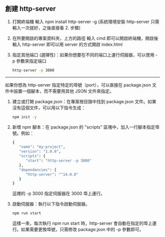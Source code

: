 ## 創建 http-server

1. 打開終端機 輸入 npm install http-server -g
   (系統環境安裝 http-server 只需輸入一次就好，之後直接看 2. 步驟)

2. 在所要開啟的專案資料夾，上方的路徑 輸入 cmd 即可以開啟終端機，開啟後輸入 http-server 即可以用 server 的方式開啟 index.html

3. 指定其他端口 (選擇性)：如果你想要在不同的端口上運行伺服器，可以使用 -p 參數來指定端口
   ```bash
   http-server -p 3000
   ```

---

如果你想為 http-server 指定特定的埠號（port），可以直接在 package.json 文件中設置一個腳本，而不需要用其他 JSON 文件來指定。

1. 建立或打開 package.json：在專案根目錄中找到 package.json 文件。如果沒有這個文件，可以用以下指令生成：
   ```bash
   npm init -y
   ```
2. 新增 npm 腳本：在 package.json 的 "scripts" 區塊中，加入一行腳本指定埠號。例如：

   ```bash
   {
      "name": "my-project",
      "version": "1.0.0",
      "scripts": {
         "start": "http-server -p 3000"
      },
      "dependencies": {
         "http-server": "^14.0.0"
      }
   }
   ```

   這裡的 -p 3000 指定伺服器在 3000 埠上運行。

3. 啟動伺服器：執行以下指令啟動伺服器。
   ```bash
   npm run start
   ```
   這樣一來，每次執行 npm run start 時，http-server 會自動在指定的埠上運行。如果需要更換埠號，只需修改 package.json 中的 -p 參數即可。
